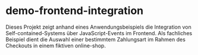 # demo-frontend-integration
Dieses Projekt zeigt anhand eines Anwendungsbeispiels die Integration von Self-contained-Systems über JavaScript-Events im Frontend. Als fachliches Beispiel dient die Auswahl einer bestimmtem Zahlungsart im Rahmen des Checkouts in einem fiktiven online-shop. 
